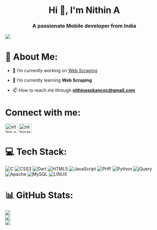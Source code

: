 <h1 align="center">Hi 👋, I'm Nithin A</h1>
<h3 align="center">A passionate Mobile developer from India</h3>

[![](https://visitcount.itsvg.in/api?id=Underemployed&icon=0&color=0)](https://visitcount.itsvg.in)
# 💫 About Me:

- 🔭 I’m currently working on [Web Scraping](https://github.com/Underemployed/web_scraping)

- 🌱 I’m currently learning **Web Scraping**

- 📫 How to reach me through **nithinasokancoc@gmail.com**

# Connect with me:
<p align="left">
<a href="https://linkedin.com/in/nithin-a-06b946256" target="blank"><img align="center" src="https://raw.githubusercontent.com/rahuldkjain/github-profile-readme-generator/master/src/images/icons/Social/linked-in-alt.svg" alt="nithin a" height="30" width="40" /></a>
<a href="https://www.leetcode.com/nithinasokancoc" target="blank"><img align="center" src="https://raw.githubusercontent.com/rahuldkjain/github-profile-readme-generator/master/src/images/icons/Social/leet-code.svg" alt="nithinasokancoc" height="30" width="40" /></a>
</p>

# 💻 Tech Stack:
![C](https://img.shields.io/badge/c-%2300599C.svg?style=for-the-badge&logo=c&logoColor=white) ![CSS3](https://img.shields.io/badge/css3-%231572B6.svg?style=for-the-badge&logo=css3&logoColor=white) ![Dart](https://img.shields.io/badge/dart-%230175C2.svg?style=for-the-badge&logo=dart&logoColor=white) ![HTML5](https://img.shields.io/badge/html5-%23E34F26.svg?style=for-the-badge&logo=html5&logoColor=white) ![JavaScript](https://img.shields.io/badge/javascript-%23323330.svg?style=for-the-badge&logo=javascript&logoColor=%23F7DF1E) ![PHP](https://img.shields.io/badge/php-%23777BB4.svg?style=for-the-badge&logo=php&logoColor=white) ![Python](https://img.shields.io/badge/python-3670A0?style=for-the-badge&logo=python&logoColor=ffdd54) ![jQuery](https://img.shields.io/badge/jquery-%230769AD.svg?style=for-the-badge&logo=jquery&logoColor=white) ![Apache](https://img.shields.io/badge/apache-%23D42029.svg?style=for-the-badge&logo=apache&logoColor=white) ![MySQL](https://img.shields.io/badge/mysql-%2300f.svg?style=for-the-badge&logo=mysql&logoColor=white) ![LINUX](https://img.shields.io/badge/Linux-FCC624?style=for-the-badge&logo=linux&logoColor=black)

# 📊 GitHub Stats:
![](https://github-readme-stats.vercel.app/api?username=Underemployed&theme=dark&hide_border=true&include_all_commits=false&count_private=false)<br/>![](https://github-readme-streak-stats.herokuapp.com/?user=Underemployed&theme=dark&hide_border=true)<br/>![](https://github-readme-stats.vercel.app/api/top-langs/?username=Underemployed&theme=dark&hide_border=true&include_all_commits=false&count_private=false&layout=compact)





